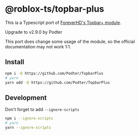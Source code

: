 # @roblox-ts/topbar-plus

This ia a Typescript port of [ForeverHD's Topbar+ module](https://github.com/1ForeverHD/TopbarPlus).

Upgrade to v2.9.0 by Podter

This port does change some usage of the module, so the official documentation may not work 1:1.

## Install

```bash
npm i -D https://github.com/Podter/TopbarPlus
# yarn
yarn add -D https://github.com/Podter/TopbarPlus
```

## Development

Don't forget to add `--ignore-scripts`

```bash
npm i --ignore-scripts
# yarn
yarn --ignore-scripts
```
